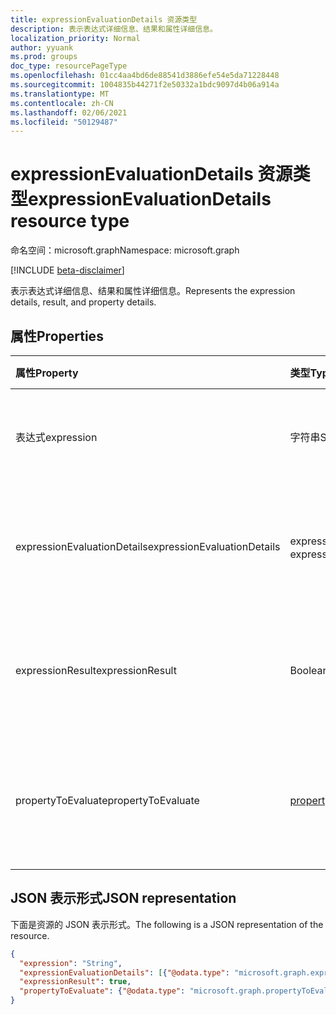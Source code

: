 ```yaml
---
title: expressionEvaluationDetails 资源类型
description: 表示表达式详细信息、结果和属性详细信息。
localization_priority: Normal
author: yyuank
ms.prod: groups
doc_type: resourcePageType
ms.openlocfilehash: 01cc4aa4bd6de88541d3886efe54e5da71228448
ms.sourcegitcommit: 1004835b44271f2e50332a1bdc9097d4b06a914a
ms.translationtype: MT
ms.contentlocale: zh-CN
ms.lasthandoff: 02/06/2021
ms.locfileid: "50129487"
---
```

# <a name="expressionevaluationdetails-resource-type"></a><span data-ttu-id="49388-103">expressionEvaluationDetails 资源类型</span><span class="sxs-lookup"><span data-stu-id="49388-103">expressionEvaluationDetails resource type</span></span>

<span data-ttu-id="49388-104">命名空间：microsoft.graph</span><span class="sxs-lookup"><span data-stu-id="49388-104">Namespace: microsoft.graph</span></span>

[!INCLUDE [beta-disclaimer](../../includes/beta-disclaimer.md)]

<span data-ttu-id="49388-105">表示表达式详细信息、结果和属性详细信息。</span><span class="sxs-lookup"><span data-stu-id="49388-105">Represents the expression details, result, and property details.</span></span>

## <a name="properties"></a><span data-ttu-id="49388-106">属性</span><span class="sxs-lookup"><span data-stu-id="49388-106">Properties</span></span>

| <span data-ttu-id="49388-107">属性</span><span class="sxs-lookup"><span data-stu-id="49388-107">Property</span></span>     | <span data-ttu-id="49388-108">类型</span><span class="sxs-lookup"><span data-stu-id="49388-108">Type</span></span>        | <span data-ttu-id="49388-109">说明</span><span class="sxs-lookup"><span data-stu-id="49388-109">Description</span></span> |
|:-------------|:------------|:------------|
| <span data-ttu-id="49388-110">表达式</span><span class="sxs-lookup"><span data-stu-id="49388-110">expression</span></span> | <span data-ttu-id="49388-111">字符串</span><span class="sxs-lookup"><span data-stu-id="49388-111">String</span></span> | <span data-ttu-id="49388-112">表示已计算表达式。</span><span class="sxs-lookup"><span data-stu-id="49388-112">Represents expression which has been evaluated.</span></span> |
| <span data-ttu-id="49388-113">expressionEvaluationDetails</span><span class="sxs-lookup"><span data-stu-id="49388-113">expressionEvaluationDetails</span></span> | <span data-ttu-id="49388-114">expressionEvaluationDetails 集合</span><span class="sxs-lookup"><span data-stu-id="49388-114">expressionEvaluationDetails collection</span></span> | <span data-ttu-id="49388-115">表示表达式的计算的详细信息。</span><span class="sxs-lookup"><span data-stu-id="49388-115">Represents the details of the evaluation of the expression.</span></span> |
| <span data-ttu-id="49388-116">expressionResult</span><span class="sxs-lookup"><span data-stu-id="49388-116">expressionResult</span></span> | <span data-ttu-id="49388-117">Boolean</span><span class="sxs-lookup"><span data-stu-id="49388-117">Boolean</span></span> | <span data-ttu-id="49388-118">表示当前表达式的结果的值。</span><span class="sxs-lookup"><span data-stu-id="49388-118">Represents the value of the result of the current expression.</span></span> |
| <span data-ttu-id="49388-119">propertyToEvaluate</span><span class="sxs-lookup"><span data-stu-id="49388-119">propertyToEvaluate</span></span> | [<span data-ttu-id="49388-120">propertyToEvaluate</span><span class="sxs-lookup"><span data-stu-id="49388-120">propertyToEvaluate</span></span>](propertytoevaluate.md) | <span data-ttu-id="49388-121">定义属性的名称和该属性的值。</span><span class="sxs-lookup"><span data-stu-id="49388-121">Defines the name of the property and the value of that property.</span></span> |

## <a name="json-representation"></a><span data-ttu-id="49388-122">JSON 表示形式</span><span class="sxs-lookup"><span data-stu-id="49388-122">JSON representation</span></span>

<span data-ttu-id="49388-123">下面是资源的 JSON 表示形式。</span><span class="sxs-lookup"><span data-stu-id="49388-123">The following is a JSON representation of the resource.</span></span>

<!-- {
  "blockType": "resource",
  "optionalProperties": [

  ],
  "@odata.type": "microsoft.graph.expressionEvaluationDetails",
  "baseType": null
}-->

```json
{
  "expression": "String",
  "expressionEvaluationDetails": [{"@odata.type": "microsoft.graph.expressionEvaluationDetails"}],
  "expressionResult": true,
  "propertyToEvaluate": {"@odata.type": "microsoft.graph.propertyToEvaluate"}
}
```

<!-- uuid: 16cd6b66-4b1a-43a1-adaf-3a886856ed98
2019-02-04 14:57:30 UTC -->
<!-- {
  "type": "#page.annotation",
  "description": "expressionEvaluationDetails resource",
  "keywords": "",
  "section": "documentation",
  "tocPath": ""
}-->



